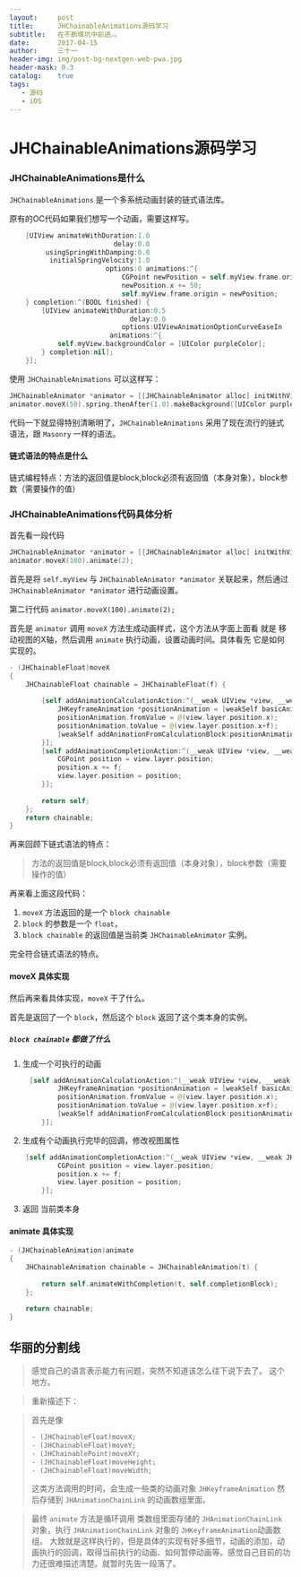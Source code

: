 ```yaml
---
layout:     post
title:      JHChainableAnimations源码学习
subtitle:   在不断填坑中前进。。
date:       2017-04-15
author:     三十一
header-img: img/post-bg-nextgen-web-pwa.jpg
header-mask: 0.3
catalog:    true
tags:
   - 源码
   - iOS
---
```


# JHChainableAnimations源码学习

### JHChainableAnimations是什么
`JHChainableAnimations` 是一个多系统动画封装的链式语法库。

原有的OC代码如果我们想写一个动画，需要这样写。

```swift
    [UIView animateWithDuration:1.0
                          delay:0.0
         usingSpringWithDamping:0.8
          initialSpringVelocity:1.0
                        options:0 animations:^{
                            CGPoint newPosition = self.myView.frame.origin;
                            newPosition.x += 50;
                            self.myView.frame.origin = newPosition;
    } completion:^(BOOL finished) {
        [UIView animateWithDuration:0.5
                              delay:0.0
                            options:UIViewAnimationOptionCurveEaseIn
                         animations:^{
            self.myView.backgroundColor = [UIColor purpleColor];
        } completion:nil];
    }];
```


使用 `JHChainableAnimations` 可以这样写：

```swift
JHChainableAnimator *animator = [[JHChainableAnimator alloc] initWithView:self.myView];
animator.moveX(50).spring.thenAfter(1.0).makeBackground([UIColor purpleColor]).easeIn.animate(0.5);
```

代码一下就显得特别清晰明了，`JHChainableAnimations` 采用了现在流行的链式语法，跟 `Masonry` 一样的语法。
#### 链式语法的特点是什么
链式编程特点：方法的返回值是block,block必须有返回值（本身对象），block参数（需要操作的值）

### JHChainableAnimations代码具体分析

首先看一段代码

```swift
JHChainableAnimator *animator = [[JHChainableAnimator alloc] initWithView:self.myView];
animator.moveX(100).animate(2);

```

首先是将 `self.myView` 与 `JHChainableAnimator *animator` 关联起来，然后通过 `JHChainableAnimator *animator` 进行动画设置。

第二行代码
`animator.moveX(100).animate(2);`

首先是 `animator` 调用 `moveX` 方法生成动画样式，这个方法从字面上面看 就是 移动视图的X轴，然后调用 `animate` 执行动画，设置动画时间。具体看先 它是如何实现的。


```swift
- (JHChainableFloat)moveX
{
    JHChainableFloat chainable = JHChainableFloat(f) {
        
        [self addAnimationCalculationAction:^(__weak UIView *view, __weak JHChainableAnimator *weakSelf) {
            JHKeyframeAnimation *positionAnimation = [weakSelf basicAnimationForKeyPath:@"position.x"];
            positionAnimation.fromValue = @(view.layer.position.x);
            positionAnimation.toValue = @(view.layer.position.x+f);
            [weakSelf addAnimationFromCalculationBlock:positionAnimation];
        }];
        [self addAnimationCompletionAction:^(__weak UIView *view, __weak JHChainableAnimator *weakSelf) {
            CGPoint position = view.layer.position;
            position.x += f;
            view.layer.position = position;
        }];
        
        return self;
    };
    return chainable;
}
```

再来回顾下链式语法的特点：
> 方法的返回值是block,block必须有返回值（本身对象），block参数（需要操作的值）

再来看上面这段代码：
1.  `moveX` 方法返回的是一个 `block chainable`
2.  `block` 的参数是一个 `float`，
3. `block chainable` 的返回值是当前类 `JHChainableAnimator` 实例。

完全符合链式语法的特点。
#### moveX 具体实现
然后再来看具体实现，`moveX` 干了什么。

首先是返回了一个 `block`，然后这个 `block` 返回了这个类本身的实例。

#####  `block chainable` 都做了什么

1. 生成一个可执行的动画
```swift
     [self addAnimationCalculationAction:^(__weak UIView *view, __weak JHChainableAnimator *weakSelf) {
            JHKeyframeAnimation *positionAnimation = [weakSelf basicAnimationForKeyPath:@"position.x"];
            positionAnimation.fromValue = @(view.layer.position.x);
            positionAnimation.toValue = @(view.layer.position.x+f);
            [weakSelf addAnimationFromCalculationBlock:positionAnimation];
        }];
```

2. 生成有个动画执行完毕的回调，修改视图属性
```swift
    [self addAnimationCompletionAction:^(__weak UIView *view, __weak JHChainableAnimator *weakSelf) {
            CGPoint position = view.layer.position;
            position.x += f;
            view.layer.position = position;
        }];
```

3. 返回 当前类本身



#### animate 具体实现

```swift
- (JHChainableAnimation)animate
{
    JHChainableAnimation chainable = JHChainableAnimation(t) {
        
        return self.animateWithCompletion(t, self.completionBlock);
    };
    
    return chainable;
}
```
 华丽的分割线
----
> 感觉自己的语言表示能力有问题，突然不知道该怎么往下说下去了。
> 这个地方。

> 重新描述下：

> 首先是像
> ```swift
> - (JHChainableFloat)moveX;
> - (JHChainableFloat)moveY;
> - (JHChainablePoint)moveXY;
> - (JHChainableFloat)moveHeight;
> - (JHChainableFloat)moveWidth;
> ```
> 这类方法调用的时间，会生成一些类的动画对象 `JHKeyframeAnimation` 然后存储到 `JHAnimationChainLink` 的动画数组里面。

> 最终 `animate` 方法是循环调用 类数组里面存储的 `JHAnimationChainLink` 对象，执行 `JHAnimationChainLink` 对象的 `JHKeyframeAnimation`动画数组。
> 大致就是这样执行的，但是具体的实现有好多细节，动画的添加，动画执行的回调，取得当前执行的动画、如何暂停动画等。感觉自己目前的功力还很难描述清楚。就暂时先告一段落了。



